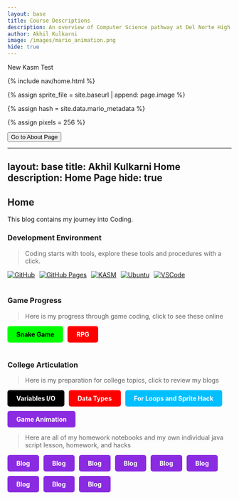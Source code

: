 ```yaml
---
layout: base
title: Course Descriptions
description: An overview of Computer Science pathway at Del Norte High School
author: Akhil Kulkarni
image: /images/mario_animation.png
hide: true
---
```


New Kasm Test

<!-- Liquid:  statements -->

<!-- Include submenu from _includes to top of pages -->
{% include nav/home.html %}
<!--- Concatenation of site URL to frontmatter image  --->
{% assign sprite_file = site.baseurl | append: page.image %}
<!--- Has is a list variable containing mario metadata for sprite --->
{% assign hash = site.data.mario_metadata %}  
<!--- Size width/height of Sprit images --->
{% assign pixels = 256 %}

 

 
        
    
     
  
      
    
  







<!DOCTYPE html>
<html lang="en">
<head>
    <meta charset="UTF-8">
    <meta name="viewport" content="width=device-width, initial-scale=1.0">
    <title>Button Redirect</title>
</head>
<body>
    <button onclick="window.location.href='https://akhilkulkarni123.github.io/Akhil_2025_1/about/'">
        Go to About Page
    </button>
</body>
</html>

---
layout: base
title: Akhil Kulkarni Home 
description: Home Page
hide: true
---

## Home

This blog contains my journey into Coding.

### Development Environment

> Coding starts with tools, explore these tools and procedures with a click.

<div style="display: flex; flex-wrap: wrap; gap: 10px;">
    <a href="https://github.com/AkhilKulkarni123/Akhil_2025_1">
        <img src="https://img.shields.io/badge/GitHub-181717?style=for-the-badge&logo=github&logoColor=white" alt="GitHub">
    </a>
    <a href="https://github.com/AkhilKulkarni123/Akhil_2025_1/actions">
        <img src="https://img.shields.io/badge/GitHub%20Pages-327FC7?style=for-the-badge&logo=github&logoColor=white" alt="GitHub Pages">
    </a>
    <a href="https://kasm.nighthawkcodingsociety.com/">
        <img src="https://img.shields.io/badge/KASM-0078D4?style=for-the-badge&logo=kasm&logoColor=white" alt="KASM">
    </a>
    <a href="{{site.baseurl}}/kasm/quick/setup">
        <img src="https://img.shields.io/badge/Ubuntu-E95420?style=for-the-badge&logo=ubuntu&logoColor=white" alt="Ubuntu">
    </a>
    <a href="https://vscode.dev/">
        <img src="https://img.shields.io/badge/VSCode-007ACC?style=for-the-badge&logo=visual-studio-code&logoColor=white" alt="VSCode">
    </a>
</div>

<br>

### Game Progress

> Here is my progress through game coding, click to see these online

<div style="display: flex; flex-wrap: wrap; gap: 10px;">
    <a href="{{site.baseurl}}/snake" style="text-decoration: none;">
        <div style="background-color: #00FF00; color: black; padding: 10px 20px; border-radius: 5px; font-weight: bold;">
            Snake Game
        </div>
    </a>
    <a href="https://akhilkulkarni123.github.io/Akhil_2025_1/rpg0x/" style="text-decoration: none;">
        <div style="background-color: #FF0000; color: white; padding: 10px 20px; border-radius: 5px; font-weight: bold;">
            RPG
        </div>
    </a>
</div>

<br>

### College Articulation

> Here is my preparation for college topics, click to review my blogs

<div style="display: flex; flex-wrap: wrap; gap: 10px;">
    <a href="{{site.baseurl}}/csse/javascript/fundamentals/variables" style="text-decoration: none;">
        <div style="background-color: #000000; color: white; padding: 10px 20px; border-radius: 5px; font-weight: bold;">
            Variables I/O
        </div>
    </a>
    <a href="{{site.baseurl}}/csse/javascript/fundamentals/data-types/" style="text-decoration: none;">
        <div style="background-color: #FF0000; color: white; padding: 10px 20px; border-radius: 5px; font-weight: bold;">
            Data Types
        </div>
    </a>
    <a href="{{site.baseurl}}/csse/javascript/fundamentals/for-loops/" style="text-decoration: none;">
        <div style="background-color: #00BFFF; color: white; padding: 10px 20px; border-radius: 5px; font-weight: bold;">
            For Loops and Sprite Hack
        </div>
    </a>
    <a href="https://github.com/AkhilKulkarni123/Akhil_2025_1/blob/main/_notebooks/Sprint2/2023-09-21-game_animations-json-object.ipynb" style="text-decoration: none;">
        <div style="background-color: #8A2BE2; color: white; padding: 10px 20px; border-radius: 5px; font-weight: bold;">
            Game Animation
        </div>
    </a>
</div>

> Here are all of my homework notebooks and my own individual java script lesson, homework, and hacks

<div style="display: flex; flex-wrap: wrap; gap: 10px;">
    <a href="https://github.com/AkhilKulkarni123/Akhil_2025_1/blob/main/_notebooks/Sprint2/2023-09-21-game_animations-json-object.ipynb" style="text-decoration: none;">
        <div style="background-color: #8A2BE2; color: white; padding: 10px 20px; border-radius: 5px; font-weight: bold;">
            Blog
        </div>
    </a>
    <a href="https://github.com/AkhilKulkarni123/Akhil_2025_1/blob/main/_notebooks/Sprint2/2023-09-21-game_animations-json-object.ipynb" style="text-decoration: none;">
        <div style="background-color: #8A2BE2; color: white; padding: 10px 20px; border-radius: 5px; font-weight: bold;">
            Blog
        </div>
    </a>
    <a href="https://github.com/AkhilKulkarni123/Akhil_2025_1/blob/main/_notebooks/Sprint2/2023-09-21-game_animations-json-object.ipynb" style="text-decoration: none;">
        <div style="background-color: #8A2BE2; color: white; padding: 10px 20px; border-radius: 5px; font-weight: bold;">
            Blog
        </div>
    </a>
    <a href="https://github.com/AkhilKulkarni123/Akhil_2025_1/blob/main/_notebooks/Sprint2/2023-09-21-game_animations-json-object.ipynb" style="text-decoration: none;">
        <div style="background-color: #8A2BE2; color: white; padding: 10px 20px; border-radius: 5px; font-weight: bold;">
            Blog
        </div>
    </a>
    <a href="https://github.com/AkhilKulkarni123/Akhil_2025_1/blob/main/_notebooks/Sprint2/2023-09-21-game_animations-json-object.ipynb" style="text-decoration: none;">
        <div style="background-color: #8A2BE2; color: white; padding: 10px 20px; border-radius: 5px; font-weight: bold;">
            Blog
        </div>
    </a>
    <a href="https://github.com/AkhilKulkarni123/Akhil_2025_1/blob/main/_notebooks/Sprint2/2023-09-21-game_animations-json-object.ipynb" style="text-decoration: none;">
        <div style="background-color: #8A2BE2; color: white; padding: 10px 20px; border-radius: 5px; font-weight: bold;">
            Blog
        </div>
    </a>
    <a href="https://github.com/AkhilKulkarni123/Akhil_2025_1/blob/main/_notebooks/Sprint2/2023-09-21-game_animations-json-object.ipynb" style="text-decoration: none;">
        <div style="background-color: #8A2BE2; color: white; padding: 10px 20px; border-radius: 5px; font-weight: bold;">
            Blog
        </div>
    </a>
    <a href="https://github.com/AkhilKulkarni123/Akhil_2025_1/blob/main/_notebooks/Sprint2/2023-09-21-game_animations-json-object.ipynb" style="text-decoration: none;">
        <div style="background-color: #8A2BE2; color: white; padding: 10px 20px; border-radius: 5px; font-weight: bold;">
            Blog
        </div>
    </a>
    <a href="https://github.com/AkhilKulkarni123/Akhil_2025_1/blob/main/_notebooks/Sprint2/2023-09-21-game_animations-json-object.ipynb" style="text-decoration: none;">
        <div style="background-color: #8A2BE2; color: white; padding: 10px 20px; border-radius: 5px; font-weight: bold;">
            Blog
        </div>
    </a>
</div>
